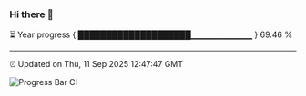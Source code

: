 ### Hi there 👋

⏳ Year progress { ████████████████████▁▁▁▁▁▁▁▁▁▁ } 69.46 %

---

⏰ Updated on Thu, 11 Sep 2025 12:47:47 GMT

![Progress Bar CI](https://github.com/ZhaoGui/ZhaoGui/workflows/Progress%20Bar%20CI/badge.svg)
